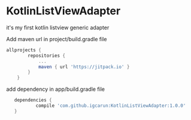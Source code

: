 # KotlinListViewAdapter
it's my first kotlin listview generic adapter

Add maven url in project/build.gradle file
```groovy
allprojects {
		repositories {
			...
			maven { url 'https://jitpack.io' }
		}
	}
```
  
  add dependency in app/build.gradle file
 
 ``` groovy
  	dependencies {
	        compile 'com.github.igcarun:KotlinListViewAdapter:1.0.0'
	}
```
